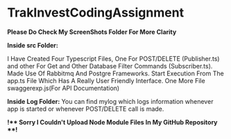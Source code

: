 # TrakInvestCodingAssignment

<b>Please Do Check My ScreenShots Folder For More Clarity</b>


<b>Inside src Folder:</b>

I Have Created Four Typescript Files, One For POST/DELETE (Publisher.ts) and other For Get and Other Database Filter Commands (Subscriber.ts).
Made Use Of Rabbitmq And Postgre Frameworks.
Start Execution From The app.ts File Which Has A Really User Friendly Interface.
One More File swaggerexp.js(For API Documentation)

<b>Inside Log Folder:</b>
You can find mylog which logs information whenever app is started or whenever POST/DELETE call is made.

<b>!** Sorry I Couldn't Upload Node Module Files In My GitHub Repository **!</b>
